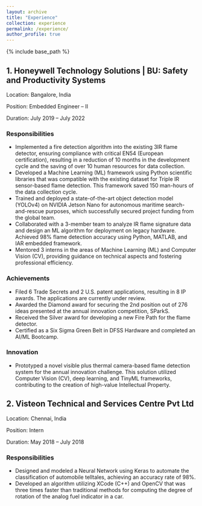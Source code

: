 ```yaml
---
layout: archive
title: "Experience"
collection: experience
permalink: /experience/
author_profile: true
---
```


{% include base_path %}

## 1. Honeywell Technology Solutions | BU: Safety and Productivity Systems

Location: Bangalore, India

Position: Embedded Engineer – II

Duration: July 2019 – July 2022

### Responsibilities
- Implemented a fire detection algorithm into the existing 3IR flame detector, ensuring compliance with critical EN54 (European certification), resulting in a reduction of 10 months in the development cycle and the saving of over 10 human resources for data collection.
- Developed a Machine Learning (ML) framework using Python scientific libraries that was compatible with the existing dataset for Triple IR sensor-based flame detection. This framework saved 150 man-hours of the data collection cycle.
- Trained and deployed a state-of-the-art object detection model (YOLOv4) on NVIDIA Jetson Nano for autonomous maritime search-and-rescue purposes, which successfully secured project funding from the global team.
- Collaborated with a 3-member team to analyze IR flame signature data and design an ML algorithm for deployment on legacy hardware. Achieved 98% flame detection accuracy using Python, MATLAB, and IAR embedded framework.
- Mentored 3 interns in the areas of Machine Learning (ML) and Computer Vision (CV), providing guidance on technical aspects and fostering professional efficiency.

### Achievements
- Filed 6 Trade Secrets and 2 U.S. patent applications, resulting in 8 IP awards. The applications are currently under review.
- Awarded the Diamond award for securing the 2nd position out of 276 ideas presented at the annual innovation competition, SParkS.
- Received the Silver award for developing a new Fire Path for the flame detector.
- Certified as a Six Sigma Green Belt in DFSS Hardware and completed an AI/ML Bootcamp.

### Innovation
- Prototyped a novel visible plus thermal camera-based flame detection system for the annual innovation challenge. This solution utilized Computer Vision (CV), deep learning, and TinyML frameworks, contributing to the creation of high-value Intellectual Property.

## 2. Visteon Technical and Services Centre Pvt Ltd

Location: Chennai, India

Position: Intern

Duration: May 2018 – July 2018

### Responsibilities
- Designed and modeled a Neural Network using Keras to automate the classification of automobile telltales, achieving an accuracy rate of 98%.
- Developed an algorithm utilizing XCode (C++) and OpenCV that was three times faster than traditional methods for computing the degree of rotation of the analog fuel indicator in a car.
